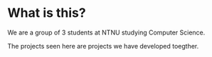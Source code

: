 # What is this?

We are a group of 3 students at NTNU studying Computer Science. 

The projects seen here are projects we have developed toegther. 
